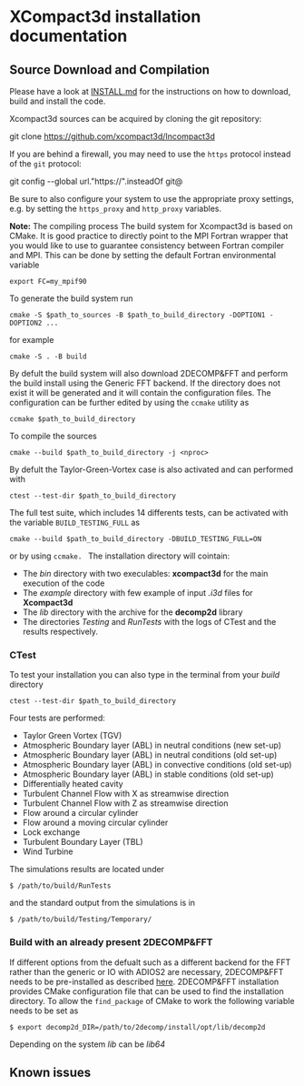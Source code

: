 XCompact3d installation documentation
=====================================

## Source Download and Compilation

Please have a look at [INSTALL.md](INSTALL.md) for the instructions on how to download, build and install 
the code. 

Xcompact3d sources can be acquired by cloning the git repository: 

   git clone https://github.com/xcompact3d/Incompact3d

If you are behind a firewall, you may need to use the `https` protocol instead of the `git` protocol:

   git config --global url."https://".insteadOf git@

Be sure to also configure your system to use the appropriate proxy settings, 
e.g. by setting the `https_proxy` and `http_proxy` variables.

**Note:** The compiling process
The build system for Xcompact3d is based on CMake. 
It is good practice to directly point to the 
MPI Fortran wrapper that you would like to use to guarantee consistency between Fortran compiler and MPI. 
This can be done by setting the default Fortran environmental variable 
```
export FC=my_mpif90
```
To generate the build system run 
```
cmake -S $path_to_sources -B $path_to_build_directory -DOPTION1 -DOPTION2 ... 
```
for example 
```
cmake -S . -B build  
```
By defult the build system will also download 2DECOMP&FFT and perform the build install using the
Generic FFT backend. 
If the directory does not exist it will be generated and it will contain the configuration files.
The configuration can be further
edited by using the `ccmake` utility as
```
ccmake $path_to_build_directory
```
To compile the sources 
```
cmake --build $path_to_build_directory -j <nproc> 
```
By defult the Taylor-Green-Vortex case is also activated and can performed with
```
ctest --test-dir $path_to_build_directory
```
The full test suite, which includes 14 differents tests, can be activated with the variable
`BUILD_TESTING_FULL` as 
```
cmake --build $path_to_build_directory -DBUILD_TESTING_FULL=ON 
```
or by using `ccmake.
`
The installation directory will cointain:
* The *bin* directory with two execulables: **xcompact3d** for the main execution of the code 
* The *example* directory with few example of input *.i3d* files for **Xcompact3d**
* The *lib* directory with the archive for the **decomp2d** library
* The directories *Testing* and *RunTests* with the logs of CTest and the results respectively. 

### CTest
To test your installation you can also type in the terminal from your *build* directory
```
ctest --test-dir $path_to_build_directory 
```
Four tests are performed:
* Taylor Green Vortex (TGV)
* Atmospheric Boundary layer (ABL) in neutral conditions (new set-up)
* Atmospheric Boundary layer (ABL) in neutral conditions (old set-up)
* Atmospheric Boundary layer (ABL) in convective conditions (old set-up)
* Atmospheric Boundary layer (ABL) in stable conditions (old set-up)
* Differentially heated cavity
* Turbulent Channel Flow with X as streamwise direction
* Turbulent Channel Flow with Z as streamwise direction
* Flow around a circular cylinder
* Flow around a moving circular cylinder
* Lock exchange
* Turbulent Boundary Layer (TBL)
* Wind Turbine

The simulations results are located under 
```
$ /path/to/build/RunTests
```
and the standard output from the simulations is in 
```
$ /path/to/build/Testing/Temporary/
```

### Build with an already present 2DECOMP&FFT
If different options from the defualt such as a different backend for the FFT rather than the generic or 
IO with ADIOS2 are necessary, 2DECOMP&FFT needs to be pre-installed as described [here](https://github.com/2decomp-fft/2decomp-fft/blob/dev/INSTALL.md).
2DECOMP&FFT installation provides CMake configuration file that can be used to find the installation directory. 
To allow the `find_package` of CMake to work the following variable needs to be set as
```
$ export decomp2d_DIR=/path/to/2decomp/install/opt/lib/decomp2d 
```
Depending on the system *lib* can be *lib64* 

## Known issues





